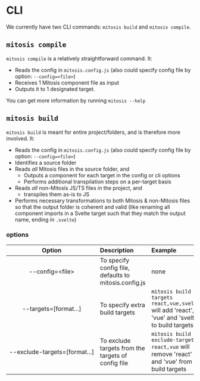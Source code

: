 # CLI

We currently have two CLI commands: `mitosis build` and `mitosis compile`.

## `mitosis compile`

`mitosis compile` is a relatively straightforward command. It:

- Reads the config in `mitosis.config.js` (also could specify config file by option: `--config=<file>`)
- Receives 1 Mitosis component file as input
- Outputs it to 1 designated target.

You can get more information by running `mitosis --help`

## `mitosis build`

`mitosis build` is meant for entire project/folders, and is therefore more involved. It:

- Reads the config in `mitosis.config.js` (also could specify config file by option: `--config=<file>`)
- Identifies a source folder
- Reads _all_ Mitosis files in the source folder, and
  - Outputs a component for each target in the config or cli options
  - Performs additional transpilation steps on a per-target basis
- Reads _all_ non-Mitosis JS/TS files in the project, and
  - transpiles them as-is to JS
- Performs necessary transformations to both Mitosis & non-Mitosis files so that the output folder is coherent and valid (like renaming all component imports in a Svelte target such that they match the output name, ending in `.svelte`)

### options

|                             Option                              | Description                                           | Example                                                                                           |
| :-------------------------------------------------------------: | :---------------------------------------------------- | :------------------------------------------------------------------------------------------------ |
|       <p style="white-space:nowrap">--config=\<file\></p>       | To specify config file, defaults to mitosis.config.js | none                                                                                              |
|     <p style="white-space:nowrap">--targets=[format...]</p>     | To specify extra build targets                        | `mitosis build --targets react,vue,svelte` will add 'react', 'vue' and 'svelte' to build targets. |
| <p style="white-space:nowrap">--exclude-targets=[format...]</p> | To exclude targets from the targets of config file    | `mitosis build --exclude-targets react,vue` will remove 'react' and 'vue' from build targets      |
